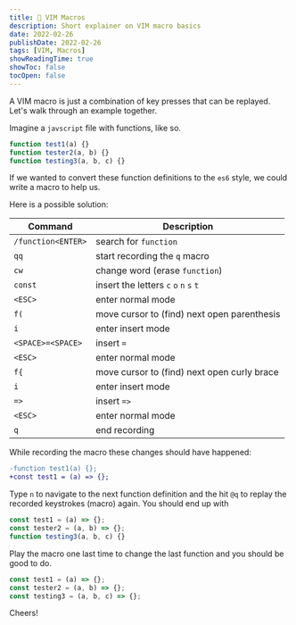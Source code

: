 ```yaml
---
title: 🦾 VIM Macros
description: Short explainer on VIM macro basics
date: 2022-02-26
publishDate: 2022-02-26
tags: [VIM, Macros]
showReadingTime: true
showToc: false
tocOpen: false
---
```


A VIM macro is just a combination of key presses that can be replayed. Let's walk through an example together.

Imagine a `javscript` file with functions, like so.

```javascript
function test1(a) {}
function tester2(a, b) {}
function testing3(a, b, c) {}
```

If we wanted to convert these function definitions to the `es6` style, we could write a macro to help us.

Here is a possible solution:

| Command            | Description                                 |
| ------------------ | ------------------------------------------- |
| `/function<ENTER>` | search for `function`                       |
| `qq`               | start recording the `q` macro               |
| `cw`               | change word (erase `function`)              |
| `const`            | insert the letters `c` `o` `n` `s` `t`      |
| `<ESC>`            | enter normal mode                           |
| `f(`               | move cursor to (find) next open parenthesis |
| `i`                | enter insert mode                           |
| `<SPACE>=<SPACE>`  | insert `=`                                  |
| `<ESC>`            | enter normal mode                           |
| `f{`               | move cursor to (find) next open curly brace |
| `i`                | enter insert mode                           |
| `=>`               | insert `=>`                                 |
| `<ESC>`            | enter normal mode                           |
| `q`                | end recording                               |

While recording the macro these changes should have happened:

```diff
-function test1(a) {};
+const test1 = (a) => {};
```

Type `n` to navigate to the next function definition and the hit `@q` to replay the recorded keystrokes (macro) again. You should end up with

```javascript
const test1 = (a) => {};
const tester2 = (a, b) => {};
function testing3(a, b, c) {}
```

Play the macro one last time to change the last function and you should be good to do.

```javascript
const test1 = (a) => {};
const tester2 = (a, b) => {};
const testing3 = (a, b, c) => {};
```

Cheers!
